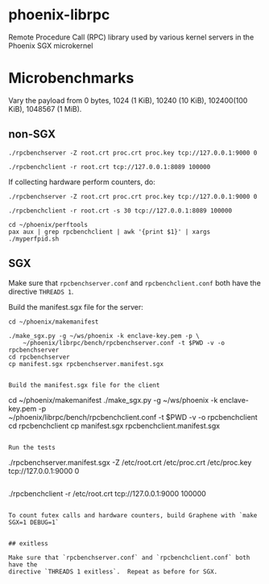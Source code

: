 # phoenix-librpc

Remote Procedure Call (RPC) library used by various kernel servers in the
Phoenix SGX microkernel


# Microbenchmarks

Vary the payload from 0 bytes, 1024 (1 KiB), 10240 (10 KiB), 102400(100 KiB), 1048567
(1 MiB).

## non-SGX

```
./rpcbenchserver -Z root.crt proc.crt proc.key tcp://127.0.0.1:9000 0
```

```
./rpcbenchclient -r root.crt tcp://127.0.0.1:8089 100000
```

If collecting hardware perform counters, do:


```
./rpcbenchserver -Z root.crt proc.crt proc.key tcp://127.0.0.1:9000 0
```

```
./rpcbenchclient -r root.crt -s 30 tcp://127.0.0.1:8089 100000
```

```
cd ~/phoenix/perftools
pax aux | grep rpcbenchclient | awk '{print $1}' | xargs ./myperfpid.sh
```


## SGX

Make sure that `rpcbenchserver.conf` and `rpcbenchclient.conf` both have the
directive `THREADS 1`.

Build the manifest.sgx file for the server:

```
cd ~/phoenix/makemanifest

./make_sgx.py -g ~/ws/phoenix -k enclave-key.pem -p \
    ~/phoenix/librpc/bench/rpcbenchserver.conf -t $PWD -v -o rpcbenchserver
cd rpcbenchserver
cp manifest.sgx rpcbenchserver.manifest.sgx


Build the manifest.sgx file for the client

```
cd ~/phoenix/makemanifest
./make_sgx.py -g ~/ws/phoenix -k enclave-key.pem -p \
    ~/phoenix/librpc/bench/rpcbenchclient.conf -t $PWD -v -o rpcbenchclient
cd rpcbenchclient
cp manifest.sgx rpcbenchclient.manifest.sgx
```

Run the tests

```
./rpcbenchserver.manifest.sgx -Z /etc/root.crt /etc/proc.crt /etc/proc.key tcp://127.0.0.1:9000 0
```

```
./rpcbenchclient -r /etc/root.crt tcp://127.0.0.1:9000 100000
```

To count futex calls and hardware counters, build Graphene with `make SGX=1 DEBUG=1`


## exitless

Make sure that `rpcbenchserver.conf` and `rpcbenchclient.conf` both have the
directive `THREADS 1 exitless`.  Repeat as before for SGX.


